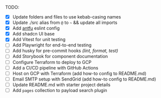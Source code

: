 TODO:

- [x] Update folders and files to use kebab-casing names
- [x] Update ./src alias from `@` to `~` && update all imports
- [x] Add [antfu](https://github.com/antfu/eslint-config) eslint config
- [x] Add shadcn UI base
- [x] Add Vitest for unit testing
- [ ] Add Playwright for end-to-end testing
- [ ] Add husky for pre-commit hooks _(lint, format, test)_
- [ ] Add Storybook for component documentation
- [ ] Configure Terraform to deploy to GCP
- [ ] Add a CI/CD pipeline with GitHub Actions
- [ ] Host on GCP with Terraform (add how-to config to README.md)
- [ ] Email SMTP setup with SendGrid (add how-to config to README.md)
- [ ] Update README.md with starter project details
- [ ] Add `pages` collection to payload search plugin

